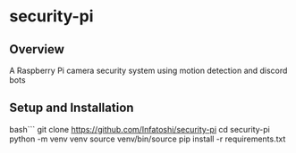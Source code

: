 # security-pi

## Overview

A Raspberry Pi camera security system using motion detection and discord bots

## Setup and Installation

bash```
git clone https://github.com/Infatoshi/security-pi
cd security-pi
python -m venv venv
source venv/bin/source
pip install -r requirements.txt

```
